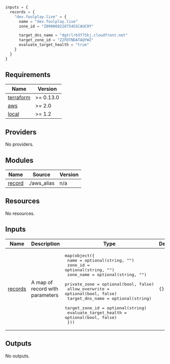 ```terraform
inputs = {
  records = {
    "dev.foulplay.live" = {
      name = "dev.foulplay.live"
      zone_id = "Z090068228754S5CAUC0Y"

      target_dns_name = "dgtrlrb3f75kj.cloudfront.net"
      target_zone_id = "Z2FDTNDATAQYW2"
      evaluate_target_health = "true"
    }
  }
}
```
<!-- BEGIN_TF_DOCS -->
## Requirements

| Name | Version |
|------|---------|
| <a name="requirement_terraform"></a> [terraform](#requirement\_terraform) | >= 0.13.0 |
| <a name="requirement_aws"></a> [aws](#requirement\_aws) | >= 2.0 |
| <a name="requirement_local"></a> [local](#requirement\_local) | >= 1.2 |

## Providers

No providers.

## Modules

| Name | Source | Version |
|------|--------|---------|
| <a name="module_record"></a> [record](#module\_record) | ./aws_alias | n/a |

## Resources

No resources.

## Inputs

| Name | Description | Type | Default | Required |
|------|-------------|------|---------|:--------:|
| <a name="input_records"></a> [records](#input\_records) | A map of record with parameters | <pre>map(object({<br>    name            = optional(string, "")<br>    zone_id         = optional(string, "")<br>    zone_name       = optional(string, "")<br>    private_zone    = optional(bool, false)<br>    allow_overwrite = optional(bool, false)<br>    target_dns_name = optional(string)<br>    target_zone_id  = optional(string)<br>    evaluate_target_health     = optional(bool, false)<br>  }))</pre> | `{}` | no |

## Outputs

No outputs.
<!-- END_TF_DOCS -->
